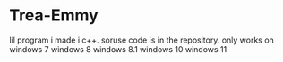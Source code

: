 # Trea-Emmy
lil program i made i c++.  soruse code is in the repository. only works on windows 7 windows 8 windows 8.1 windows 10 windows 11

